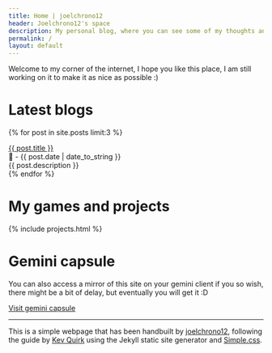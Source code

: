 ```yaml
---
title: Home | joelchrono12
header: Joelchrono12's space
description: My personal blog, where you can see some of my thoughts and ramblings about tech, gaming and my hobbies
permalink: /
layout: default
---
```


Welcome to my corner of the internet, I hope you like this place, I am still working on it to make it as nice as possible :)

# Latest blogs

{% for post in site.posts limit:3 %}
  <div><a href="{{ post.url }}">{{ post.title }}</a><br>
  📅 - {{ post.date | date_to_string }}<br>
  {{ post.description }} <br>
  </div>
{% endfor %}


# My games and projects

{% include projects.html %}

# Gemini capsule

You can also access a mirror of this site on your gemini client if you so wish, there might be a bit of delay, but eventually you will get it :D

<a href="gemini://gemlog.blue/users/joelchrono12/1612572527.gmi" class="button">Visit gemini capsule</a>

---

This is a simple webpage that has been handbuilt by [joelchrono12](/contact), following the guide by [Kev Quirk](https://kevq.uk) using the Jekyll static site generator and [Simple.css](https://simplecss.org).




